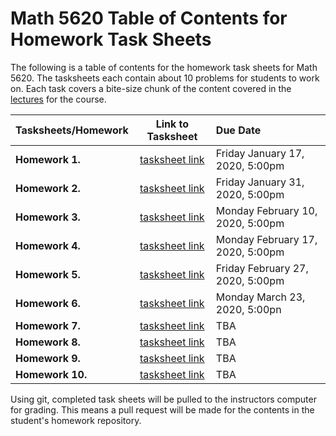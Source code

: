 # Math 5620 Table of Contents for Homework Task Sheets

The following is a table of contents for the homework task sheets for Math 5620.
The tasksheets each contain about 10 problems for students to work on. Each
task covers a bite-size chunk of the content covered in the
[lectures](https://jvkoebbe.github.io/math5620/lectures/toc_lectures) for the
course.

  | Tasksheets/Homework | Link to Tasksheet | Due Date |
  | ------------------- | :---------------: | :------- |
  | **Homework 1.** | [tasksheet link](https://jvkoebbe.github.io/math5620/tasksheets/html/tasksheet_01.html) | Friday January 17, 2020, 5:00pm |
  | **Homework 2.** | [tasksheet link](https://jvkoebbe.github.io/math5620/tasksheets/html/tasksheet_02.html) | Friday January 31, 2020, 5:00pm |
  | **Homework 3.** | [tasksheet link](https://jvkoebbe.github.io/math5620/tasksheets/html/tasksheet_03.html) | Monday February 10, 2020, 5:00pm
  | **Homework 4.** | [tasksheet link](https://jvkoebbe.github.io/math5620/tasksheets/html/tasksheet_04.html) | Monday February 17, 2020, 5:00pm
  | **Homework 5.** | [tasksheet link](https://jvkoebbe.github.io/math5620/tasksheets/html/tasksheet_05.html) | Friday February 27, 2020, 5:00pm
  | **Homework 6.** | [tasksheet link](https://jvkoebbe.github.io/math5620/tasksheets/html/tasksheet_06.html) | Monday March 23, 2020, 5:00pn
  | **Homework 7.** | [tasksheet link](https://jvkoebbe.github.io/math5620/tasksheets/html/tasksheet_07.html) | TBA
  | **Homework 8.** | [tasksheet link](https://jvkoebbe.github.io/math5620/tasksheets/html/tasksheet_08.html) | TBA
  | **Homework 9.** | [tasksheet link](https://jvkoebbe.github.io/math5620/tasksheets/html/tasksheet_09.html) | TBA
  | **Homework 10.** | [tasksheet link](https://jvkoebbe.github.io/math5620/tasksheets/html/tasksheet_10.html) | TBA

Using git, completed task sheets will be pulled to the instructors computer for
grading. This means a pull request will be made for the contents in the
student's homework repository.
